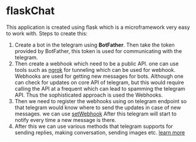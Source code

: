 # flaskChat

This application is created using flask which is a microframework very easy to work with.
Steps to create this:
1. Create a bot in the telegram using <strong>BotFather</strong>. Then take the token provided by BotFather, this token is used for communicating with the telegram.
2. Then create a webhook which need to be a public API. one can use tools such as [ngrok](https://ngrok.com/) for tunneling which can be used for webhook.
   Webhooks are used for getting new messages for bots. Although one can check for updates on core API of telegram, but this would require calling the API at a frequent
   which can lead to spamming the telegram API. Thus the sophisticated approach is used the Webhooks.
3. Then we need to register the webhooks using on telegram endpoint so that telegram would know where to send the updates in case of new messages. we can use [setWebhook](https://core.telegram.org/bots/api#setwebhook)
   After this telegram will start to notify every time a new message is there.
4. After this we can use various methods that telegram supports for sending replies, making conversation, sending images etc. [learn more](https://core.telegram.org/bots/api#available-methods)
